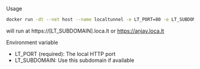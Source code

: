 Usage

```sh
docker run -dt --net host --name localtunnel -e LT_PORT=80 -e LT_SUBDOMAIN=anjay yudi7ll/localtunnel
```
will run at https://[LT_SUBDOMAIN].loca.lt or https://anjay.loca.lt

Environment variable
- LT_PORT (required): The local HTTP port
- LT_SUBDOMAIN: Use this subdomain if available


